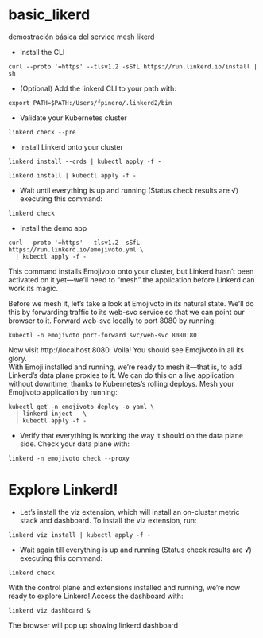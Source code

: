 # basic_likerd
demostración básica del service mesh likerd

* Install the CLI
```
curl --proto '=https' --tlsv1.2 -sSfL https://run.linkerd.io/install | sh
```
* (Optional) Add the linkerd CLI to your path with:
```
export PATH=$PATH:/Users/fpinero/.linkerd2/bin
```
* Validate your Kubernetes cluster
```
linkerd check --pre
```
* Install Linkerd onto your cluster
```
linkerd install --crds | kubectl apply -f -
```
````
linkerd install | kubectl apply -f -
````
* Wait until everything is up and running (Status check results are √) executing this command:
```
linkerd check
```
* Install the demo app
````
curl --proto '=https' --tlsv1.2 -sSfL https://run.linkerd.io/emojivoto.yml \
  | kubectl apply -f -
````
This command installs Emojivoto onto your cluster, but Linkerd hasn’t been activated on it yet—we’ll need to “mesh” the application before Linkerd can work its magic.

Before we mesh it, let’s take a look at Emojivoto in its natural state. We’ll do this by forwarding traffic to its web-svc service so that we can point our browser to it. Forward web-svc locally to port 8080 by running:
`````
kubectl -n emojivoto port-forward svc/web-svc 8080:80
`````
Now visit http://localhost:8080. Voila! You should see Emojivoto in all its glory.
<br />
With Emoji installed and running, we’re ready to mesh it—that is, to add Linkerd’s data plane proxies to it. We can do this on a live application without downtime, thanks to Kubernetes’s rolling deploys. Mesh your Emojivoto application by running:
````
kubectl get -n emojivoto deploy -o yaml \
  | linkerd inject - \
  | kubectl apply -f -
````
* Verify that everything is working the way it should on the data plane side. Check your data plane with:
```
linkerd -n emojivoto check --proxy
```
# Explore Linkerd!
* Let’s install the viz extension, which will install an on-cluster metric stack and dashboard. To install the viz extension, run:
```
linkerd viz install | kubectl apply -f - 
```
* Wait again till everything is up and running (Status check results are √) executing this command:
````
linkerd check
````
With the control plane and extensions installed and running, we’re now ready to explore Linkerd! Access the dashboard with:
````
linkerd viz dashboard &
````
The browser will pop up showing linkerd dashboard 

